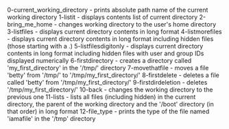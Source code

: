 0-current_working_directory - prints absolute path name of the current working directory
1-listit - displays contents list of current directory
2-bring_me_home - changes working directory to the user's home directory
3-listfiles - displays current directory contents in long format
4-listmorefiles - displays current directory contents in long format including hidden files (those starting with a .)
5-listfilesdigitonly - displays current directory contents in long format including hidden files with user and group IDs displayed numerically
6-firstdirectory - creates a directory called 'my_first_directory' in the '/tmp/' directory
7-movethatfile - moves a file 'betty' from '/tmp/' to '/tmp/my_first_directory/'
8-firstdelete - deletes a file called 'betty' from '/tmp/my_first_directory/'
9-firstdirdeletion - deletes '/tmp/my_first_directory/'
10-back - changes the working directory to the previous one
11-lists - lists all files (including hidden) in the current directory, the parent of the working directory and the '/boot' directory (in that order) in long format
12-file_type - prints the type of the file named 'iamafile' in the '/tmp' directory
